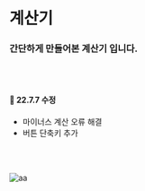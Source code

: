 # 계산기

### 간단하게 만들어본 계산기 입니다.
<br/><br/>

#### 🔧 22.7.7 수정
+ 마이너스 계산 오류 해결
+ 버튼 단축키 추가

<br/><br/>

![aa](https://user-images.githubusercontent.com/78360207/177666196-9b1db146-b50c-485a-a858-4d390afa0022.gif)
